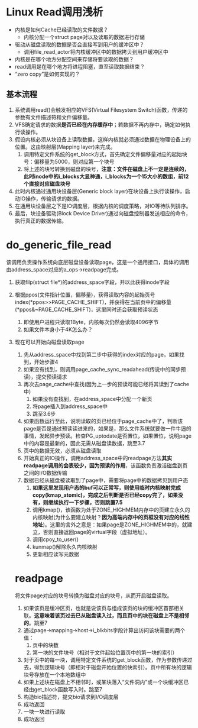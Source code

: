 # Linux Read调用浅析

- 内核是如何Cache已经读取的文件数据？
  - 内核分配一个struct page对以及读取的数据进行存储
- 驱动从磁盘读取的数据是否会直接写到用户的缓冲区中？
  - 调用file_read_actor将内核缓冲区中的数据拷贝到用户缓冲区中 
- 内核是在哪个地方分配空间来存储将要读取的数据？
- read调用是在哪个地方将进程阻塞，直至读取数据结束？
- “zero copy”是如何实现的？

## 基本流程
1. 系统调用read()会触发相应的VFS(Virtual Filesystem Switch)函数，传递的参数有文件描述符和文件偏移量。
2. VFS确定请求的数据**是否已经在内存缓存中**；若数据不再内存中，确定如何执行读操作。
3. 假设内核必须从块设备上读取数据，这样内核就必须通过数据在物理设备上的位置。这由映射层(Mapping layer)来完成。
   1. 调用特定文件系统的get_block方式，首先确定文件偏移量对应的起始块号：偏移量为5000，则对应第一个块号
   2. 将上述的块号转换到磁盘的块号，**注意：文件在磁盘上不一定是连续的，此时inode中的i_blocks大显神通，i_blocks为一个15大小的数组，前12个直接对应磁盘块号**
4. 此时内核通过通用块设备层(Generic block layer)在块设备上执行读操作，启动IO操作，传输请求的数据。
5. 在通用块设备层之下是IO调度层，根据内核的调度策略，对IO等待队列排序。
6. 最后，块设备驱动(Block Device Driver)通过向磁盘控制器发送相应的命令，执行真正的数据传输。

# do_generic_file_read

​		该调用负责操作系统向底层磁盘设备读取page，这是一个通用接口，具体的调用由address_space对应的a_ops->readpage完成。

1. 获取filp(struct file*)的address_space字段，并以此获得inode字段

2. 根据ppos(文件指针位置，偏移量)，获得读取内容的起始页号index(*ppos>>PAGE_CACHE_SHIFT)，并获得在当前页中的偏移量(*ppos&~PAGE_CACHE_SHIFT)，这里同时还会获取预读状态

   1. 即使用户进程只读取1Byte，内核每次仍然会读取4096字节
   2. 如果文件本身小于4K怎么办？

3. 现在可以开始向磁盘读取page

   1. 先从address_space中找到第二步中获得的index对应的page，如果找到，开始步骤4
   2. 如果没有找到，则调用page_cache_sync_readahead(传说中的同步预读)，提交预读请求
   3. 再次去page_cache中查找(因为上一步的预读可能已经将其读到了cache中)
      1. 如果没有查找到，在address_space中分配一个新页
      2. 将page插入到address_space中
      3. 跳至3.6步
   4. 如果函数运行至此，说明读取的页已经位于page_cache中了，判断该page是否是通过预读读进来的，如果是，那么文件系统就要做一件牛逼的事情，发起异步预读。检查PG_uptodate是否置位，如果置位，说明page中的内容是最新的，因此无需从磁盘读数据，跳至3.7
   5. 页中的数据无效，必须从磁盘读取
   6. 开始真正的IO操作，调用address_space中的readpage方法**其实readpage调用的会表较少，因为预读的作用**，该函数负责激活磁盘到页之间的I/O数据传输
   7. 数据已经从磁盘被读取到了page中，需要将page中的数据拷贝到用户态
      1. **如果这里发现用户态的buf可以正常写，则使用临时内核映射完成copy(kmap_atomic)，完成之后判断是否已经copy完了，如果没有，则继续执行一下步骤，否则跳置7.5**
      2. 调用kmap()，该函数为处于ZONE_HIGHMEM内存中的页建立永久的内核映射(为什么要建立映射？**因为高端内存中的页框没有对应的线性地址**)。这里的言外之意是：如果page是ZONE_HIGHMEM中的，就建立，否则直接返回page的virtual字段（虚拟地址）。
      3. 调用cpoy_to_user()
      4. kunmap()解除永久内核映射
      5. 更新相应读写元数据

   # readpage

   将文件page对应的块号转换为磁盘对应的块号，从而开启磁盘读取。

   1. 如果该页是缓冲区页，也就是说该页与组成该页的块的缓冲区首部相关联。**这意味着该页过去已从磁盘读入过，而且页中的块在磁盘上不是相邻的**。跳至7
   2. 通过page->mapping->host->i_blkbits字段计算出访问该块需要的两个值：
      1. 页中的块数
      2. 第一块的文件块号（相对于文件起始位置页中的第一块的索引）
   3. 对于页中的每一块，调用特定文件系统的get_block函数，作为参数传递过去，得到逻辑块号（即相对于磁盘开始位置的快索引）。页中所有块的逻辑块号存放在一个本地数组中
   4. 如果上述块在磁盘上不相邻时，或某块落入“文件洞内”或一个块缓冲区已经由get_block函数写入时。跳至7
   5. 构造bio描述符，提交bio请求到I/O调度层
   6. 成功返回
   7. 一块一块进行读取
   8. 成功返回